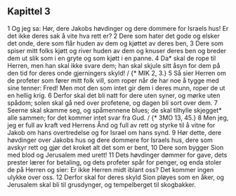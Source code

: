 ## Kapittel 3

1 Og jeg sa: Hør, dere Jakobs høvdinger og dere dommere for Israels hus! Er det ikke deres sak å vite hva rett er?
2 Dere som hater det gode og elsker det onde, dere som flår huden av dem og kjøttet av deres ben,
3 Dere som spiser mitt folks kjøtt og river huden av dem og knuser deres ben og breder dem ut slik som i en gryte og som kjøtt i en panne.
4 Da* skal de rope til Herren, men han skal ikke svare dem; han skal skjule sitt åsyn for dem på den tid for deres onde gjerningers skyld! / {* MIK 2, 3.}
5 Så sier Herren om de profeter som fører mitt folk vill, som roper når de har noe å tygge med sine tenner: Fred! Men mot den som intet gir dem i deres munn, roper de ut en hellig krig.
6 Derfor skal det bli natt for dere uten syner, og mørke uten spådom; solen skal gå ned over profetene, og dagen bli sort over dem.
7 Seerne skal skamme seg, og spåmennene blues; de skal tilhylle skjegget* alle sammen; for det kommer intet svar fra Gud. / {* 3MO 13, 45.}
8 Men jeg, jeg er full av kraft ved Herrens Ånd og full av rett og styrke til å vitne for Jakob om hans overtredelse og for Israel om hans synd.
9 Hør dette, dere høvdinger over Jakobs hus og dere dommere for Israels hus, dere som avskyr rett og gjør det kroket alt det som er bent,
10 Dere som bygger Sion med blod og Jerusalem med urett!
11 Dets høvdinger dømmer for gave, dets prester lærer for betaling, og dets profeter spår for penger, og enda stoler de på Herren og sier: Er ikke Herren midt iblant oss? Det kommer ingen ulykke over oss.
12 Derfor skal for deres skyld Sion pløyes som en åker, og Jerusalem skal bli til grusdynger, og tempelberget til skogbakker.
